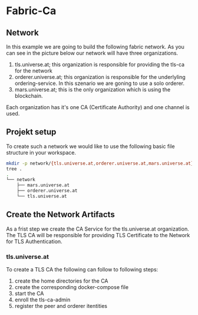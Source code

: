 # Fabric-Ca

## Network
In this example we are going to build the following fabric network. As you can see in the picture below our network will have three organizations.

1. tls.universe.at; this organization is responsible for providing the tls-ca for the network
2. orderer.universe.at; this organization is responsible for the underlyling ordering-service. In this szenario we are goning to use a solo orderer.
3. mars.universe.at; this is the only organization which is using the blockchain.

Each organization has it's one CA (Certificate Authority) and one channel is used.

## Projekt setup
To create such a network we would like to use the following basic file structure in your workspace.

```bash
mkdir -p network/{tls.universe.at,orderer.universe.at,mars.universe.at}
tree .
.
└── network
    ├── mars.universe.at
    ├── orderer.universe.at
    └── tls.universe.at
```

## Create the Network Artifacts
As a frist step we create the CA Service for the tls.universe.at organization. The TLS CA will be responsible for providing TLS Certificate to the Network for TLS Authentication.

### tls.universe.at
To create a TLS CA the following can follow to following steps:

1. create the home directories for the CA
2. create the corresponding docker-compose file
3. start the CA
4. enroll the tls-ca-admin
5. register the peer and orderer itentities 






